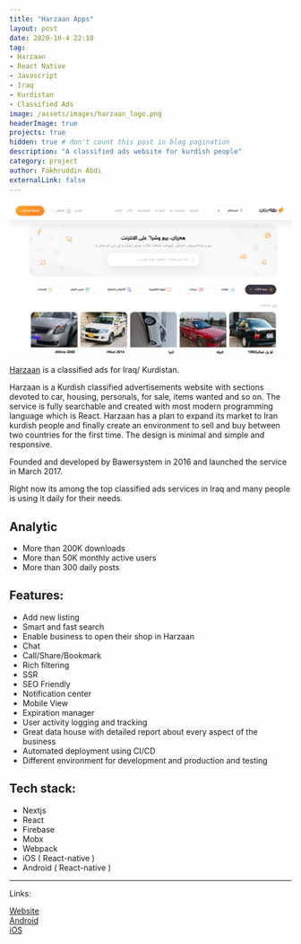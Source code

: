 ```yaml
---
title: "Harzaan Apps"
layout: post
date: 2020-10-4 22:10
tag: 
- Harzaan
- React Native
- Javascript
- Iraq
- Kurdistan
- Classified Ads
image: /assets/images/harzaan_logo.png
headerImage: true
projects: true
hidden: true # don't count this post in blog pagination
description: "A classified ads website for kurdish people"
category: project
author: Fakhruddin Abdi
externalLink: false
---
```


![Harzaan-Website](/assets/harzaan-website.png)

[Harzaan](https://harzaan.com) is a classified ads for Iraq/ Kurdistan.

Harzaan is a Kurdish classified advertisements website with sections devoted to car, housing, personals, for sale, items wanted and so on.
The service is fully searchable and created with most modern programming language which is React.
Harzaan has a plan to expand its market to Iran kurdish people and finally create an environment to sell and buy between two countries for the first time.
The design is minimal and simple and responsive.

Founded and developed by Bawersystem in 2016 and launched the service in March 2017.

Right now its among the top classified ads services in Iraq and many people is using it daily for their needs.

## Analytic
  - More than 200K downloads
  - More than 50K monthly active users
  - More than 300 daily posts

## Features:

 - Add new listing
 - Smart and fast search
 - Enable business to open their shop in Harzaan
 - Chat
 - Call/Share/Bookmark
 - Rich filtering
 - SSR
 - SEO Friendly
 - Notification center
 - Mobile View
 - Expiration manager
 - User activity logging and tracking
 - Great data house with detailed report about every aspect of the business
 - Automated deployment using CI/CD
 - Different environment for development and production and testing



## Tech stack:

- Nextjs
- React
- Firebase
- Mobx
- Webpack
- iOS ( React-native )
- Android ( React-native )

---

Links:

[Website](https://harzaan.com/)
<br/> [Android](https://play.google.com/store/apps/details?id=com.bawersystem.harzaan/)
<br/> [iOS](https://apps.apple.com/us/app/harzaan-sell-buy-used-stuff/id1391404720)
